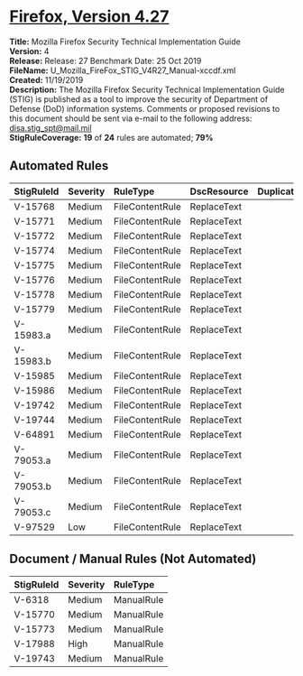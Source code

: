 # [Firefox, Version 4.27](https://github.com/Microsoft/PowerStig/wiki/FireFox-All-4.27)

**Title:** Mozilla Firefox Security Technical Implementation Guide  
**Version:** 4  
**Release:** Release: 27 Benchmark Date: 25 Oct 2019  
**FileName:** U_Mozilla_FireFox_STIG_V4R27_Manual-xccdf.xml  
**Created:** 11/19/2019  
**Description:** The Mozilla Firefox Security Technical Implementation Guide (STIG) is published as a tool to improve the security of Department of Defense (DoD) information systems. Comments or proposed revisions to this document should be sent via e-mail to the following address: disa.stig_spt@mail.mil  
**StigRuleCoverage:** **19** of **24** rules are automated; **79%**  

## Automated Rules

| StigRuleId | Severity | RuleType | DscResource | DuplicateOf |
| :---- | :---- | :---- | :---- | :---- |
| V-15768 | Medium | FileContentRule | ReplaceText |  |
| V-15771 | Medium | FileContentRule | ReplaceText |  |
| V-15772 | Medium | FileContentRule | ReplaceText |  |
| V-15774 | Medium | FileContentRule | ReplaceText |  |
| V-15775 | Medium | FileContentRule | ReplaceText |  |
| V-15776 | Medium | FileContentRule | ReplaceText |  |
| V-15778 | Medium | FileContentRule | ReplaceText |  |
| V-15779 | Medium | FileContentRule | ReplaceText |  |
| V-15983.a | Medium | FileContentRule | ReplaceText |  |
| V-15983.b | Medium | FileContentRule | ReplaceText |  |
| V-15985 | Medium | FileContentRule | ReplaceText |  |
| V-15986 | Medium | FileContentRule | ReplaceText |  |
| V-19742 | Medium | FileContentRule | ReplaceText |  |
| V-19744 | Medium | FileContentRule | ReplaceText |  |
| V-64891 | Medium | FileContentRule | ReplaceText |  |
| V-79053.a | Medium | FileContentRule | ReplaceText |  |
| V-79053.b | Medium | FileContentRule | ReplaceText |  |
| V-79053.c | Medium | FileContentRule | ReplaceText |  |
| V-97529 | Low | FileContentRule | ReplaceText |  |

## Document / Manual Rules (Not Automated)

| StigRuleId | Severity | RuleType |
| :---- | :---- | :---- |
| V-6318 | Medium | ManualRule |
| V-15770 | Medium | ManualRule |
| V-15773 | Medium | ManualRule |
| V-17988 | High | ManualRule |
| V-19743 | Medium | ManualRule |
